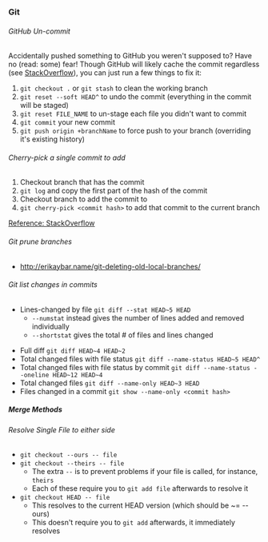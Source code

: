 ### Git

###### GitHub Un-commit
Accidentally pushed something to GitHub you weren't supposed to? Have no (read: some) fear! Though GitHub will likely cache the commit regardless (see [StackOverflow](https://stackoverflow.com/questions/448919/how-can-i-remove-a-commit-on-github)), you can just run a few things to fix it:
1. `git checkout .` or `git stash` to clean the working branch
2. `git reset --soft HEAD^` to undo the commit (everything in the commit will be staged)
3. `git reset FILE_NAME` to un-stage each file you didn't want to commit
4. `git commit` your new commit
5. `git push origin +branchName` to force push to your branch (overriding it's existing history)

###### Cherry-pick a single commit to add
1. Checkout branch that has the commit
2. `git log` and copy the first part of the hash of the commit
3. Checkout branch to add the commit to
4. `git cherry-pick <commit hash>` to add that commit to the current branch

[Reference: StackOverflow](https://stackoverflow.com/questions/14635672/git-rebase-a-single-commit)

###### Git prune branches
- http://erikaybar.name/git-deleting-old-local-branches/

###### Git list changes in commits
* Lines-changed by file `git diff --stat HEAD~5 HEAD`
  - `--numstat` instead gives the number of lines added and removed individually
  - `--shortstat` gives the total # of files and lines changed
- Full diff `git diff HEAD~4 HEAD~2`
- Total changed files with file status `git diff --name-status HEAD~5 HEAD^`
- Total changed files with file status by commit `git diff --name-status --oneline HEAD~12 HEAD~4`
- Total changed files `git diff --name-only HEAD~3 HEAD`
- Files changed in a commit `git show --name-only <commit hash>`

##### Merge Methods
###### Resolve Single File to either side
- `git checkout --ours -- file`
- `git checkout --theirs -- file`
  - The extra `--` is to prevent problems if your file is called, for instance, `theirs`
  - Each of these require you to `git add file` afterwards to resolve it
- `git checkout HEAD -- file`
  - This resolves to the current HEAD version (which should be ~= --ours)
  - This doesn't require you to `git add` afterwards, it immediately resolves
